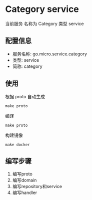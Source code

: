 # Category service 
当前服务 名称为 Category 类型 service

## 配置信息

- 服务名称: go.micro.service.category
- 类型: service
- 简称: category

## 使用
根据 proto 自动生成
```
make proto
```

编译
```
make proto
```

构建镜像
```
make docker
```

## 编写步骤
1. 编写proto
2. 编写domain
3. 编写repository和service
4. 编写handler